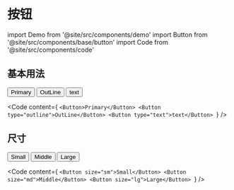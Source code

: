 # 按钮
import Demo from '@site/src/components/demo'
import Button from '@site/src/components/base/button'
import Code from '@site/src/components/code'

## 基本用法
<Demo>
  <Button>Primary</Button>
  <Button type="outline">OutLine</Button>
  <Button type="text">text</Button>
</Demo>

<Code
  content={
`<Button>Primary</Button>
<Button type="outline">OutLine</Button>
<Button type="text">text</Button>
`}
/>

## 尺寸
<Demo>
  <Button size="sm">Small</Button>
  <Button size="md">Middle</Button>
  <Button size="lg">Large</Button>
</Demo>

<Code
  content={
`<Button size="sm">Small</Button>
<Button size="md">Middle</Button>
<Button size="lg">Large</Button>
`}
/>